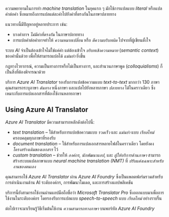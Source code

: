 
ความพยายามในการทำ _machine translation_ ในยุคแรก ๆ มักใช้การแปลแบบ _literal_ หรือแปลคำต่อคำ ซึ่งหมายถึงการแปลแต่ละคำไปยังคำที่ตรงกันในภาษาปลายทาง

แนวทางนี้มีปัญหาอยู่หลายประการ เช่น:

- บางคำอาจ _ไม่มีคำที่ตรงกัน_ ในภาษาปลายทาง  
- การแปลคำต่อคำอาจทำให้ _ความหมายเปลี่ยน_ หรือ _ตีความบริบทผิด_ ไปจากที่ผู้เขียนตั้งใจ

ระบบ _AI_ จำเป็นต้องเข้าใจไม่ใช่แค่คำ แต่ต้องเข้าใจ _บริบทเชิงความหมาย_ (_semantic context_) ของคำนั้นด้วย เพื่อให้สามารถแปลได้ _แม่นยำ_ ยิ่งขึ้น

กฎทางไวยากรณ์, ความเป็นทางการหรือไม่เป็นทางการ, และสำนวนภาษาพูด (_colloquialisms_) ก็เป็นสิ่งที่ต้องพิจารณาด้วย

บริการ _Azure AI Translator_ รองรับการแปลข้อความแบบ _text-to-text_ มากกว่า 130 ภาษา คุณสามารถระบุภาษา _ต้นทาง_ หนึ่งภาษา และแปลไปยังหลายภาษา _ปลายทาง_ ได้ในคราวเดียว ซึ่งเหมาะกับการแปลเอกสารที่ต้องใช้งานหลายภาษา

## Using Azure AI Translator

_Azure AI Translator_ มีความสามารถหลักดังต่อไปนี้:

- _text translation_ – ใช้สำหรับการแปลข้อความแบบ _รวดเร็ว_ และ _แม่นยำ_ แบบ _เรียลไทม์_ ครอบคลุมทุกภาษาที่รองรับ  
- _document translation_ – ใช้สำหรับการแปลเอกสารหลายไฟล์ในคราวเดียว โดยยังคง _โครงสร้างเดิมของเอกสาร_ ไว้  
- _custom translation_ – ช่วยให้ _องค์กร_, _นักพัฒนาแอป_, และ _ผู้ให้บริการด้านภาษา_ สามารถสร้างระบบแปลภาษาแบบ _neural machine translation (NMT)_ ที่ _ปรับแต่งเฉพาะสำหรับงานของตนเอง_

คุณสามารถใช้ _Azure AI Translator_ ผ่าน _Azure AI Foundry_ ซึ่งเป็นแพลตฟอร์มรวมสำหรับการดำเนินงานด้าน AI ระดับองค์กร, การพัฒนาโมเดล, และการสร้างแอปพลิเคชัน

บริการนี้ยังสามารถใช้งานผ่านแอปมือถือชื่อว่า _Microsoft Translator Pro_ ซึ่งออกแบบมาเพื่อการใช้งานในระดับองค์กร โดยรองรับการแปลแบบ _speech-to-speech_ แบบ _เรียลไทม์_ อย่างราบรื่น

ต่อไปเราจะมาเรียนรู้วิธีเริ่มต้นใช้งาน _ความสามารถทางภาษา_ บนพอร์ทัล _Azure AI Foundry_

